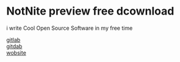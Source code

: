 # NotNite preview free dcownload

i write Cool Open Source Software in my free time

[gitlab](https://gitlab.com/jules)  
[gitdab](https://gitdab.com/j)  
[wobsite](https://notnite.com)
